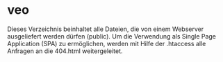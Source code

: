 # veo

Dieses Verzeichnis beinhaltet alle Dateien, die von einem Webserver ausgeliefert werden dürfen (public).
Um die Verwendung als Single Page Application (SPA) zu ermöglichen, werden mit Hilfe der .htaccess alle Anfragen
an die 404.html weitergeleitet.
